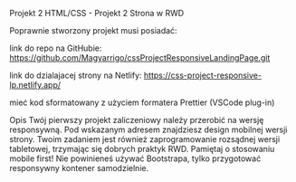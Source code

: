 Projekt 2
HTML/CSS - Projekt 2
Strona w RWD

Poprawnie stworzony projekt musi posiadać:

link do repo na GitHubie:
https://github.com/Magyarrigo/cssProjectResponsiveLandingPage.git

link do dzialajacej strony na Netlify:
https://css-project-responsive-lp.netlify.app/

mieć kod sformatowany z użyciem formatera Prettier (VSCode plug-in)

Opis
Twój pierwszy projekt zaliczeniowy należy przerobić na wersję responsywną. Pod wskazanym adresem znajdziesz design mobilnej wersji strony. Twoim zadaniem jest również zaprogramowanie rozsądnej wersji tabletowej, trzymając się dobrych praktyk RWD.
Pamiętaj o stosowaniu mobile first! Nie powinieneś używać Bootstrapa, tylko przygotować responsywny kontener samodzielnie.
